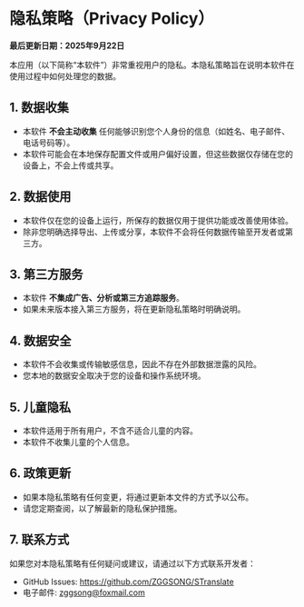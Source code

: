 # 隐私策略（Privacy Policy）

**最后更新日期：2025年9月22日**

本应用（以下简称“本软件”）非常重视用户的隐私。本隐私策略旨在说明本软件在使用过程中如何处理您的数据。

## 1. 数据收集

* 本软件 **不会主动收集** 任何能够识别您个人身份的信息（如姓名、电子邮件、电话号码等）。
* 本软件可能会在本地保存配置文件或用户偏好设置，但这些数据仅存储在您的设备上，不会上传或共享。

## 2. 数据使用

* 本软件仅在您的设备上运行，所保存的数据仅用于提供功能或改善使用体验。
* 除非您明确选择导出、上传或分享，本软件不会将任何数据传输至开发者或第三方。

## 3. 第三方服务

* 本软件 **不集成广告、分析或第三方追踪服务**。
* 如果未来版本接入第三方服务，将在更新隐私策略时明确说明。

## 4. 数据安全

* 本软件不会收集或传输敏感信息，因此不存在外部数据泄露的风险。
* 您本地的数据安全取决于您的设备和操作系统环境。

## 5. 儿童隐私

* 本软件适用于所有用户，不含不适合儿童的内容。
* 本软件不收集儿童的个人信息。

## 6. 政策更新

* 如果本隐私策略有任何变更，将通过更新本文件的方式予以公布。
* 请您定期查阅，以了解最新的隐私保护措施。

## 7. 联系方式

如果您对本隐私策略有任何疑问或建议，请通过以下方式联系开发者：

* GitHub Issues: https://github.com/ZGGSONG/STranslate
* 电子邮件: zggsong@foxmail.com

